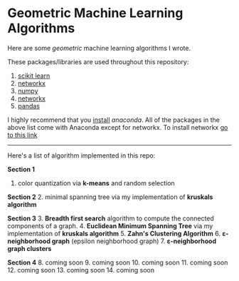 # Geometric Machine Learning Algorithms

Here are some *geometric* machine learning algorithms I wrote.


These  packages/libraries are used throughout this repository:
1. [scikit learn](http://scikit-learn.org/)
2. [networkx](https://networkx.github.io/)
3. [numpy](http://www.numpy.org/)
4. [networkx](matplotlib.org)
5. [pandas](https://pandas.pydata.org/)

I highly recommend that you [install] *anaconda*. All of the packages in the above list come with Anaconda except for networkx. To install networkx [go to this link]

---
Here's a list of algorithm implemented in this repo:

**Section 1**
1. color quantization via **k-means** and random selection

**Section 2**
2. minimal spanning tree via my implementation of **kruskals algorithm**

**Section 3**
3. **Breadth first search** algorithm to compute the connected components of a graph.
4. **Euclidean Minimum Spanning Tree** via my implementation of **kruskals algorithm**
5. **Zahn's Clustering Algorithm**
6. **ε-neighborhood graph** (epsilon neighborhood graph)
7. **ε-neighborhood graph clusters**

**Section 4**
8. coming soon
9. coming soon
10. coming soon
11. coming soon
12. coming soon
13. coming soon
14. coming soon


[install]: https://www.anaconda.com/download/
[go to this link]: https://networkx.github.io/documentation/latest/install.html
